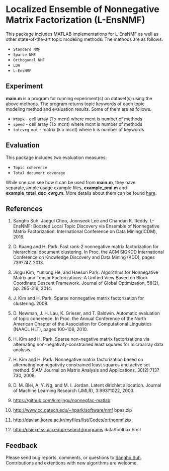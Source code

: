 # Localized Ensemble of Nonnegative Matrix Factorization (L-EnsNMF) 


This package includes MATLAB implementations for L-EnsNMF as well as other state-of-the-art topic modeling methods.
The methods are as follows. 

* `Standard NMF`
* `Sparse NMF`
* `Orthogonal NMF`
* `LDA`
* `L-EnsNMF`

Experiment
---------------
**main.m** is a program for running experiment(s) on dataset(s) using the above methods.
The program returns topic keywords of each topic modeling method and evaluation results.
Some of them are as follows.

* `Wtopk` - cell array (1 x mcnt) where mcnt is number of methods
* `speed` - cell array (1 x mcnt) where mcnt is number of methods
* `totcvrg_mat` - matrix (k x mcnt) where k is number of keywords

Evaluation
--------
This package includes two evaluation measures:
 
* `Topic coherence`
* `Total document coverage`

While one can see how it can be used from **main.m**, they have separate,simple usage example files, **example_pmi.m** and **example_total_doc_cvrg.m**.
More details about them can be found [here](https://github.com/sanghosuh/lens_nmf-matlab/evaluation/).

References
--------
1.   Sangho Suh, Jaegul Choo, Joonseok Lee and Chandan K. Reddy. 
     L-EnsNMF: Boosted Local Topic Discovery via Ensemble of Nonnegative Matrix Factorization.
     International Conference on Data Mining(ICDM), 2016.

2.   D. Kuang and H. Park. Fast rank-2 nonnegative matrix factorization
     for hierarchical document clustering. In Proc. the ACM SIGKDD
     International Conference on Knowledge Discovery and Data Mining
     (KDD), pages 739?747, 2013.

3.   Jingu Kim, Yunlong He, and Haesun Park. Algorithms for Nonnegative Matrix and Tensor Factorizations: 
     A Unified View Based on Block Coordinate Descent Framework. Journal of Global Optimization, 58(2), pp. 285-319, 2014.

4.   J. Kim and H. Park. Sparse nonnegative matrix factorization for
     clustering. 2008.

5.   D. Newman, J. H. Lau, K. Grieser, and T. Baldwin. Automatic evaluation
     of topic coherence. In Proc. the Annual Conference of the North
     American Chapter of the Association for Computational Linguistics
     (NAACL HLT), pages 100–108, 2010.

6.   H. Kim and H. Park. Sparse non-negative matrix factorizations via
     alternating non-negativity-constrained least squares for microarray data
     analysis.

7.   H. Kim and H. Park. Nonnegative matrix factorization based on
     alternating nonnegativity constrained least squares and active set method.
     SIAM Journal on Matrix Analysis and Applications, 30(2):713?730,
     2008.

8.   D. M. Blei, A. Y. Ng, and M. I. Jordan. Latent dirichlet allocation.
     Journal of Machine Learning Research (JMLR), 3:993?1022, 2003.

9.   https://github.com/kimjingu/nonnegfac-matlab
10.  http://www.cc.gatech.edu/~hpark/software/nmf bpas.zip
11.  http://davian.korea.ac.kr/myfiles/list/Codes/orthonmf.zip
12.  http://psiexp.ss.uci.edu/research/programs data/toolbox.html


Feedback
--------
Please send bug reports, comments, or questions to [Sangho Suh](mailto:sh31659@gmail.com).
Contributions and extentions with new algorithms are welcome.

